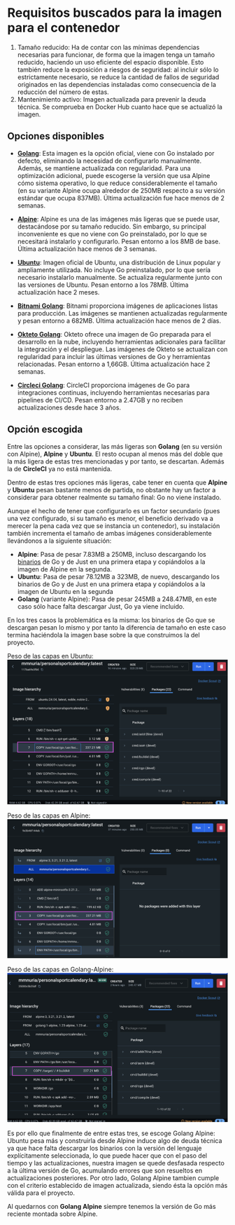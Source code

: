 # Requisitos buscados para la imagen para el contenedor
1. Tamaño reducido: Ha de contar con las mínimas dependencias necesarias para funcionar, de forma que la imagen tenga un tamaño reducido, haciendo un uso eficiente del espacio disponible. Esto también reduce la exposición a riesgos de seguridad: al incluir sólo lo estrictamente necesario, se reduce la cantidad de fallos de seguridad originados en las dependencias instaladas como consecuencia de la reducción del número de estas.
2. Mantenimiento activo: Imagen actualizada para prevenir la deuda técnica. Se comprueba en Docker Hub cuanto hace que se actualizó la imagen.

## Opciones disponibles

- **[Golang](https://hub.docker.com/_/golang)**:
Esta imagen es la opción oficial, viene con Go instalado por defecto, eliminando la necesidad de configurarlo manualmente. Además, se mantiene actualizada con regularidad. Para una optimización adicional, puede escogerse la versión que usa Alpine cómo sistema operativo, lo que reduce considerablemente el tamaño (en su variante Alpine ocupa alrededor de 250MB respecto a su versión estándar que ocupa 837MB). Última actualización fue hace menos de 2 semanas.

- **[Alpine](https://hub.docker.com/_/alpine)**: 
Alpine es una de las imágenes más ligeras que se puede usar, destacándose por su tamaño reducido. Sin embargo, su principal inconveniente es que no viene con Go preinstalado, por lo que se necesitará instalarlo y configurarlo. Pesan entorno a los 8MB de base. Última actualización hace menos de 3 semanas.

- **[Ubuntu](https://hub.docker.com/_/ubuntu)**: Imagen oficial de Ubuntu, una distribución de Linux popular y ampliamente utilizada. No incluye Go preinstalado, por lo que sería necesario instalarlo manualmente. Se actualiza regularmente junto con las versiones de Ubuntu. Pesan entorno a los 78MB. Última actualización hace 2 meses.

- **[Bitnami Golang](https://hubgw.docker.com/r/bitnami/golang)**: Bitnami proporciona imágenes de aplicaciones listas para producción. Las imágenes se mantienen actualizadas regularmente y pesan entorno a 682MB. Última actualización hace menos de 2 días.

- **[Okteto Golang](https://github.com/okteto/okteto)**: Okteto ofrece una imagen de Go preparada para el desarrollo en la nube, incluyendo herramientas adicionales para facilitar la integración y el despliegue. Las imágenes de Okteto se actualizan con regularidad para incluir las últimas versiones de Go y herramientas relacionadas. Pesan entorno a 1,66GB. Última actualización hace 2 semanas.

- **[Circleci Golang](https://hubgw.docker.com/r/circleci/golang)**: CircleCI proporciona imágenes de Go para integraciones continuas, incluyendo herramientas necesarias para pipelines de CI/CD. Pesan entorno a 2.47GB y no reciben actualizaciones desde hace 3 años.

## Opción escogida
Entre las opciones a considerar, las más ligeras son **Golang** (en su versión con Alpine), **Alpine** y **Ubuntu**. El resto ocupan al menos más del doble que la más ligera de estas tres mencionadas y por tanto, se descartan. Además la de **CircleCI** ya no está mantenida.

Dentro de estas tres opciones más ligeras, cabe tener en cuenta que **Alpine** y **Ubuntu** pesan bastante menos de partida, no obstante hay un factor a considerar para obtener realmente su tamaño final: Go no viene instalado. 

Aunque el hecho de tener que configurarlo es un factor secundario (pues una vez configurado, si su tamaño es menor, el beneficio derivado va a merecer la pena cada vez que se instancia un contenedor), su instalación también incrementa el tamaño de ambas imágenes considerablemente llevándonos a la siguiente situación:

- **Alpine**: Pasa de pesar 7.83MB a 250MB, incluso descargando los [binarios](https://go.dev/dl/) de Go y de Just en una primera etapa y copiándolos a la imagen de Alpine en la segunda.
- **Ubuntu**: Pasa de pesar 78.12MB a 323MB, de nuevo, descargando los binarios de Go y de Just en una primera etapa y copiándolos a la imagen de Ubuntu en la segunda
- **Golang** (variante Alpine): Pasa de pesar 245MB a 248.47MB, en este caso sólo hace falta descargar Just, Go ya viene incluido.

En los tres casos la problemática es la misma: los binarios de Go que se descargan pesan lo mismo y por tanto la diferencia de tamaño en este caso termina haciéndola la imagen base sobre la que construimos la del proyecto. 

Peso de las capas en Ubuntu:
![Ubuntu](./images/ubuntu-layers.png)

Peso de las capas en Alpine:
![Alpine](./images/alpine-layers.png)

Peso de las capas en Golang-Alpine:
![Golang-Alpine](./images/golang-alpine-layers.png)

Es por ello que finalmente de entre estas tres, se escoge Golang Alpine: Ubuntu pesa más y construirla desde Alpine induce algo de deuda técnica ya que hace falta descargar los binarios con la versión del lenguaje explícitamente seleccionada, lo que puede hacer que con el paso del tiempo y las actualizaciones, nuestra imagen se quede desfasada respecto a la última versión de Go, acumulando errores que son resueltos en actualizaciones posteriores. Por otro lado, Golang Alpine tambien cumple con el criterio establecido de imagen actualizada, siendo ésta la opción más válida para el proyecto.

Al quedarnos con **Golang Alpine** siempre tenemos la versión de Go más reciente montada sobre Alpine.